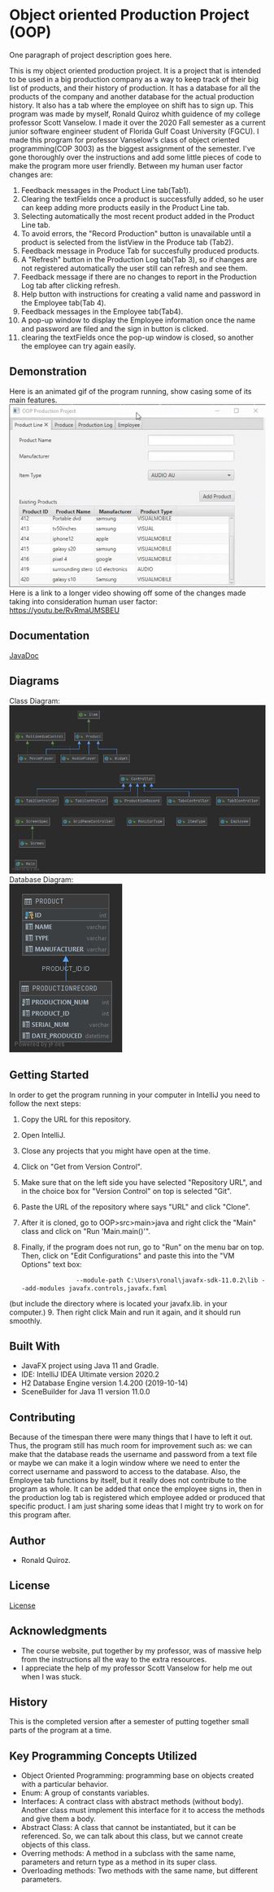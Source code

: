 # Object oriented Production Project (OOP)
One paragraph of project description goes here.<br />

This is my object oriented production project. It is a project that is intended to be used in a big production company as a way to keep track of their big list of products, and their history of production. It has a database for all the products of the company and another database for the actual production history. It also has a tab where the employee on shift has to sign up. This program was made by myself, Ronald Quiroz whith guidence of my college professor Scott Vanselow. I made it over the 2020 Fall semester as a current junior software engineer student of Florida Gulf Coast University (FGCU). I made this program for professor Vanselow's class of object oriented programming(COP 3003) as the biggest assignment of the semester. I've gone thoroughly over the instructions and add some little pieces of code to make the program more user friendly. Between my human user factor changes are: 
1. Feedback messages in the Product Line tab(Tab1). 
2. Clearing the textFields once a product is successfully added, so he user can keep adding more products easily in the Product Line tab.
3. Selecting automatically the most recent product added in the Product Line tab.
4. To avoid errors, the "Record Production" button is unavailable until a product is selected from the listView in the Produce tab (Tab2).
5. Feedback message in Produce Tab for succesfully produced products.
6. A "Refresh" button in the Production Log tab(Tab 3), so if changes are not registered automatically the user still can refresh and see them.
7. Feedback message if there are no changes to report in the Production Log tab after clicking refresh.
8. Help button with instructions for creating a valid name and password in the Employee tab(Tab 4).
9. Feedback messages in the Employee tab(Tab4).
10. A pop-up window to display the Employee information once the name and password are filed and the sign in button is clicked.
11. clearing the textFields once the pop-up window is closed, so another the employee can try again easily.


## Demonstration

Here is an animated gif of the program running, show casing some of its main features. <br />
![Demonstration GIF](resources/Demonstration.gif)  <br />
Here is a link to a longer video showing off some of the changes made taking into consideration human user factor:  <br />
https://youtu.be/RvRmaUMSBEU

## Documentation
[JavaDoc](https://github.com/rjquiroz/OOP/blob/master/JavaDoc/index.html)

## Diagrams

Class Diagram: <br />
![Class Diagram](resources/ClassesDiagram.png) <br />
Database Diagram: <br />
![Database Diagram](resources/DatabaseDiagram.png) <br />

## Getting Started

In order to get the program running in your computer in IntelliJ you need to follow the next steps:
1. Copy the URL for this repository.
2. Open IntelliJ.
3. Close any projects that you might have open at the time.
4. Click on "Get from Version Control".
5. Make sure that on the left side you have selected "Repository URL", and in the choice box for "Version Control" on top is selected "Git".
6. Paste the URL of the repository where says "URL" and click "Clone".
7. After it is cloned, go to OOP>src>main>java and right click the "Main" class and click on "Run 'Main.main()'".
8. Finally, if the program does not run, go to "Run" on the menu bar on top. Then, click on "Edit Configurations" and paste this into the "VM Options" text box:

                      --module-path C:\Users\ronal\javafx-sdk-11.0.2\lib --add-modules javafx.controls,javafx.fxml 
                      
 (but include the directory where is located your javafx.lib. in your computer.)
 9. Then right click Main and run it again, and it should run smoothly. <br />
## Built With
* JavaFX project using Java 11 and Gradle.
* IDE: IntelliJ IDEA Ultimate version 2020.2 
* H2 Database Engine version 1.4.200 (2019-10-14)
* SceneBuilder for Java 11 version 11.0.0  

## Contributing
Because of the timespan there were many things that I have to left it out. Thus, the program still has much room for improvement such as: we can make that the database reads the username and password from a text file or maybe we can make it a login window where we need to enter the correct username and password to access to the database. Also, the Employee tab functions by itself, but it really does not contribute to the program as whole. It can be added that once the employee signs in, then in the production log tab is registered which employee added or produced that specific product. I am just sharing some ideas that I might try to work on for this program after. <br />

## Author

* Ronald Quiroz.

## License

[License](LICENSE) <br />


## Acknowledgments

* The course website, put together by my professor, was of massive help from the instructions all the way to the extra resources.
* I appreciate the help of my professor Scott Vanselow for help me out when I was stuck.

## History

This is the completed version after a semester of putting together small parts of the program at a time.

## Key Programming Concepts Utilized
* Object Oriented Programming: programming base on objects created with a particular behavior. <br />
* Enum: A group of constants variables. <br />
* Interfaces: A contract class with abstract methods (without body). Another class must implement this interface for it to access the methods and give them a body. <br />
* Abstract Class: A class that cannot be instantiated, but it can be referenced. So, we can talk about this class, but we cannot create objects of this class. <br />
* Overring methods: A method in a subclass with the same name, parameters and return type as a method in its super class. <br />
* Overloading methods: Two methods with the same name, but different parameters.
